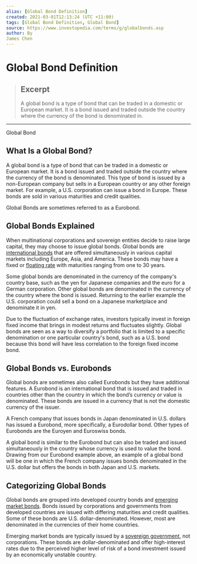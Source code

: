 ```yaml
---
alias: [Global Bond Definition]
created: 2021-03-01T12:13:24 (UTC +11:00)
tags: [Global Bond Definition, Global Bond]
source: https://www.investopedia.com/terms/g/globalbonds.asp
author: By
James Chen
---
```


# Global Bond Definition

> ## Excerpt
> A global bond is a type of bond that can be traded in a domestic or European market. It is a bond issued and traded outside the country where the currency of the bond is denominated in.

---

Global Bond
## What Is a Global Bond?

A global bond is a type of bond that can be traded in a domestic or European market. It is a bond issued and traded outside the country where the currency of the bond is denominated. This type of bond is issued by a non-European company but sells in a European country or any other foreign market. For example, a U.S. corporation can issue a bond in Europe. These bonds are sold in various maturities and credit qualities.

Global Bonds are sometimes referred to as a Eurobond.

## Global Bonds Explained

When multinational corporations and sovereign entities decide to raise large capital, they may choose to issue global bonds. Global bonds are [international bonds](https://www.investopedia.com/terms/i/internationalbond.asp) that are offered simultaneously in various capital markets including Europe, Asia, and America. These bonds may have a fixed or [floating rate](https://www.investopedia.com/terms/f/floatinginterestrate.asp) with maturities ranging from one to 30 years.

Some global bonds are denominated in the currency of the company's country base, such as the yen for Japanese companies and the euro for a German corporation. Other global bonds are denominated in the currency of the country where the bond is issued. Returning to the earlier example the U.S. corporation could sell a bond on a Japanese marketplace and denominate it in yen.

Due to the fluctuation of exchange rates, investors typically invest in foreign fixed income that brings in modest returns and fluctuates slightly. Global bonds are seen as a way to diversify a portfolio that is limited to a specific denomination or one particular country's bond, such as a U.S. bond because this bond will have less correlation to the foreign fixed income bond.

## Global Bonds vs. Eurobonds

Global bonds are sometimes also called Eurobonds but they have additional features. A Eurobond is an international bond that is issued and traded in countries other than the country in which the bond’s currency or value is denominated. These bonds are issued in a currency that is not the domestic currency of the issuer.

A French company that issues bonds in Japan denominated in U.S. dollars has issued a Eurobond, more specifically, a Eurodollar bond. Other types of Eurobonds are the Euroyen and Euroswiss bonds.

A global bond is similar to the Eurobond but can also be traded and issued simultaneously in the country whose currency is used to value the bond. Drawing from our Eurobond example above, an example of a global bond will be one in which the French company issues bonds denominated in the U.S. dollar but offers the bonds in both Japan and U.S. markets.

## Categorizing Global Bonds

Global bonds are grouped into developed country bonds and [emerging market bonds](https://www.investopedia.com/terms/e/emerging-markets-bond-index.asp). Bonds issued by corporations and governments from developed countries are issued with differing maturities and credit qualities. Some of these bonds are U.S. dollar-denominated. However, most are denominated in the currencies of their home countries.

Emerging market bonds are typically issued by a [sovereign government](https://www.investopedia.com/terms/s/sovereignbond.asp), not corporations. These bonds are dollar-denominated and offer high-interest rates due to the perceived higher level of risk of a bond investment issued by an economically unstable country.
